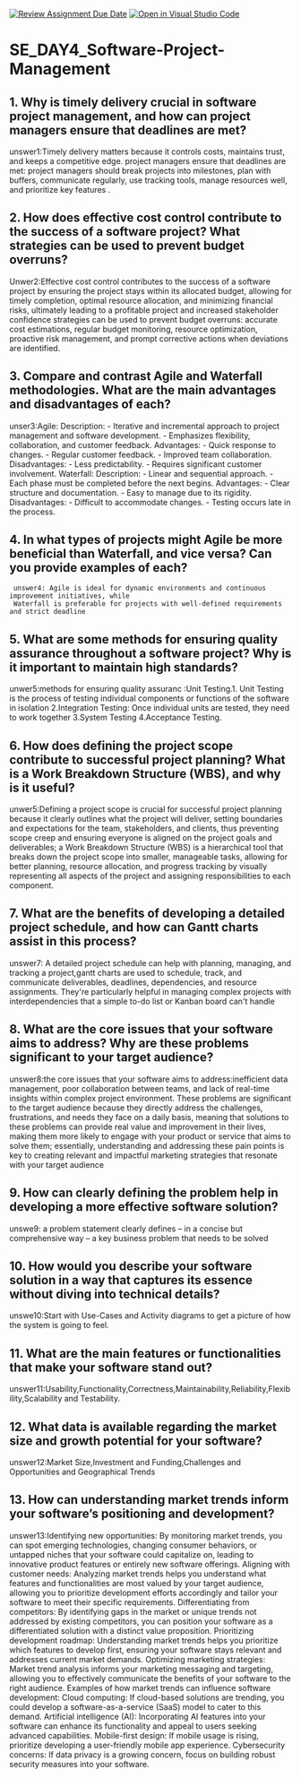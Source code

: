 [![Review Assignment Due Date](https://classroom.github.com/assets/deadline-readme-button-22041afd0340ce965d47ae6ef1cefeee28c7c493a6346c4f15d667ab976d596c.svg)](https://classroom.github.com/a/9pw6JKcu)
[![Open in Visual Studio Code](https://classroom.github.com/assets/open-in-vscode-2e0aaae1b6195c2367325f4f02e2d04e9abb55f0b24a779b69b11b9e10269abc.svg)](https://classroom.github.com/online_ide?assignment_repo_id=18440881&assignment_repo_type=AssignmentRepo)
# SE_DAY4_Software-Project-Management
## 1. Why is timely delivery crucial in software project management, and how can project managers ensure that deadlines are met?
unswer1:Timely delivery matters because it controls costs, maintains trust, and keeps a competitive edge. 
     project managers ensure that deadlines are met: project managers should break projects into milestones, plan with buffers, 
     communicate regularly, use tracking tools, manage resources well, and prioritize key features
     .
## 2. How does effective cost control contribute to the success of a software project? What strategies can be used to prevent budget overruns?
Unwer2:Effective cost control contributes to the success of a software project by ensuring the project stays within its allocated budget,
        allowing for timely completion, optimal resource allocation, and 
        minimizing financial risks, ultimately leading to a profitable project and increased stakeholder confidence
     strategies can be used to prevent budget overruns:
         accurate cost estimations, regular budget monitoring, resource optimization, proactive risk management,
         and prompt corrective actions when deviations are identified. 
## 3. Compare and contrast Agile and Waterfall methodologies. What are the main advantages and disadvantages of each?
unser3:Agile:
    Description:
    - Iterative and incremental approach to project management and software development.
    - Emphasizes flexibility, collaboration, and customer feedback.
   Advantages:
    - Quick response to changes.
    - Regular customer feedback.
    - Improved team collaboration.
   Disadvantages:
    - Less predictability.
    - Requires significant customer involvement.
    Waterfall:
  Description:
    - Linear and sequential approach.
    - Each phase must be completed before the next begins.
 Advantages:
    - Clear structure and documentation.
    - Easy to manage due to its rigidity.
 Disadvantages:
    - Difficult to accommodate changes.
    - Testing occurs late in the process.

## 4. In what types of projects might Agile be more beneficial than Waterfall, and vice versa? Can you provide examples of each?
     unswer4: Agile is ideal for dynamic environments and continuous improvement initiatives, while
     Waterfall is preferable for projects with well-defined requirements and strict deadline 

## 5. What are some methods for ensuring quality assurance throughout a software project? Why is it important to maintain high standards?
unwer5:methods for ensuring quality assuranc :Unit Testing.1. Unit Testing is the process of testing individual components or functions of the software in isolation
    2.Integration Testing: Once individual units are tested, they need to work together
    3.System Testing
    4.Acceptance Testing.
## 6. How does defining the project scope contribute to successful project planning? What is a Work Breakdown Structure (WBS), and why is it useful?
unwer5:Defining a project scope is crucial for successful project planning because it clearly outlines what the project will deliver, setting boundaries and expectations for the team, stakeholders, and 
      clients, thus preventing scope creep and ensuring everyone is aligned on the project goals and deliverables; a Work Breakdown Structure (WBS) is a hierarchical tool that breaks down the project scope 
     into smaller, manageable tasks, allowing for better planning, resource allocation, and progress tracking by visually representing all aspects of the project and assigning responsibilities to each 
      component. 
## 7. What are the benefits of developing a detailed project schedule, and how can Gantt charts assist in this process?
unswer7: A detailed project schedule can help with planning, managing, and tracking a project,gantt charts are used to schedule, track, and communicate deliverables, deadlines, dependencies, and resource assignments. They're particularly helpful in managing complex projects with interdependencies that a simple to-do list or Kanban board can't handle

## 8. What are the core issues that your software aims to address? Why are these problems significant to your target audience?
unswer8:the core issues that your software aims to address:inefficient data management, poor collaboration between teams, and lack of real-time insights within complex project environment.
These problems are significant to the target audience because they directly address the challenges, frustrations, and needs they face on a daily basis, meaning that solutions to these problems can provide real value and improvement in their lives, making them more likely to engage with your product or service that aims to solve them; essentially, understanding and addressing these pain points is key to creating relevant and impactful marketing strategies that resonate with your target audience

## 9. How can clearly defining the problem help in developing a more effective software solution?
   unswe9: a problem statement clearly defines – in a concise but comprehensive way – a key business problem that needs to be solved
        
## 10. How would you describe your software solution in a way that captures its essence without diving into technical details?
 unswe10:Start with Use-Cases and Activity diagrams to get a picture of how the system is going to feel.
 
## 11. What are the main features or functionalities that make your software stand out?
  unswer11:Usability,Functionality,Correctness,Maintainability,Reliability,Flexibility,Scalability and Testability.
## 12. What data is available regarding the market size and growth potential for your software?
unswer12:Market Size,Investment and Funding,Challenges and Opportunities and Geographical Trends
## 13. How can understanding market trends inform your software’s positioning and development?
unswer13:Identifying new opportunities:
By monitoring market trends, you can spot emerging technologies, changing consumer behaviors, or untapped niches that your software could capitalize on, leading to innovative product features or entirely new software offerings. 
Aligning with customer needs:
Analyzing market trends helps you understand what features and functionalities are most valued by your target audience, allowing you to prioritize development efforts accordingly and tailor your software to meet their specific requirements. 
Differentiating from competitors:
By identifying gaps in the market or unique trends not addressed by existing competitors, you can position your software as a differentiated solution with a distinct value proposition. 
Prioritizing development roadmap:
Understanding market trends helps you prioritize which features to develop first, ensuring your software stays relevant and addresses current market demands. 
Optimizing marketing strategies:
Market trend analysis informs your marketing messaging and targeting, allowing you to effectively communicate the benefits of your software to the right audience. 
Examples of how market trends can influence software development:
Cloud computing:
If cloud-based solutions are trending, you could develop a software-as-a-service (SaaS) model to cater to this demand. 
Artificial intelligence (AI):
Incorporating AI features into your software can enhance its functionality and appeal to users seeking advanced capabilities. 
Mobile-first design:
If mobile usage is rising, prioritize developing a user-friendly mobile app experience. 
Cybersecurity concerns:
If data privacy is a growing concern, focus on building robust security measures into your software. 
